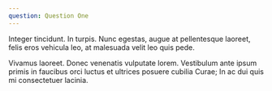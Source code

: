 ```yaml
---
question: Question One
---
```


Integer tincidunt. In turpis. Nunc egestas, augue at pellentesque laoreet,
felis eros vehicula leo, at malesuada velit leo quis pede.

Vivamus laoreet. Donec venenatis vulputate lorem. Vestibulum ante ipsum primis in faucibus orci luctus et ultrices posuere cubilia Curae; In ac dui quis mi consectetuer lacinia.
